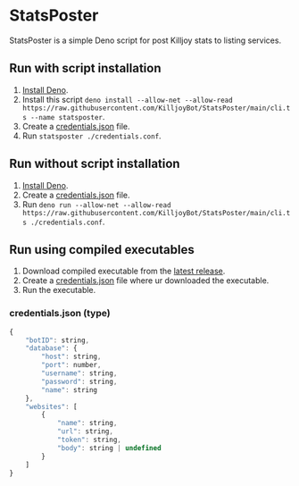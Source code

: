 # StatsPoster
 
StatsPoster is a simple Deno script for post Killjoy stats to listing services.

## Run with script installation
1. [Install Deno](https://deno.land/#installation).
2. Install this script ``deno install --allow-net --allow-read https://raw.githubusercontent.com/KilljoyBot/StatsPoster/main/cli.ts --name statsposter``.
3. Create a [credentials.json](credentials.json.example) file.
4. Run ``statsposter ./credentials.conf``.

## Run without script installation
1. [Install Deno](https://deno.land/#installation).
2. Create a [credentials.json](credentials.json.example) file.
3. Run ``deno run --allow-net --allow-read https://raw.githubusercontent.com/KilljoyBot/StatsPoster/main/cli.ts ./credentials.conf``.

## Run using compiled executables
1. Download compiled executable from the [latest release](https://github.com/KilljoyBot/StatsPoster/releases/latest).
2. Create a [credentials.json](credentials.json.example) file where ur downloaded the executable.
3. Run the executable.

### credentials.json (type)
```js
{
    "botID": string, 
    "database": {
        "host": string,
        "port": number,
        "username": string,
        "password": string,
        "name": string
    },
    "websites": [
        {
            "name": string,
            "url": string,
            "token": string,
            "body": string | undefined
        }
    ]
}
```
